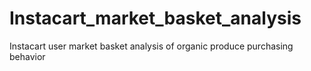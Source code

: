 # Instacart_market_basket_analysis
Instacart user market basket analysis of organic produce purchasing behavior

